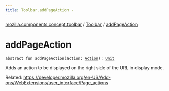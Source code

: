 ```yaml
---
title: Toolbar.addPageAction - 
---
```


[mozilla.components.concept.toolbar](../index.html) / [Toolbar](index.html) / [addPageAction](./add-page-action.html)

# addPageAction

`abstract fun addPageAction(action: `[`Action`](-action/index.html)`): `[`Unit`](https://kotlinlang.org/api/latest/jvm/stdlib/kotlin/-unit/index.html)

Adds an action to be displayed on the right side of the URL in display mode.

Related:
https://developer.mozilla.org/en-US/Add-ons/WebExtensions/user_interface/Page_actions

